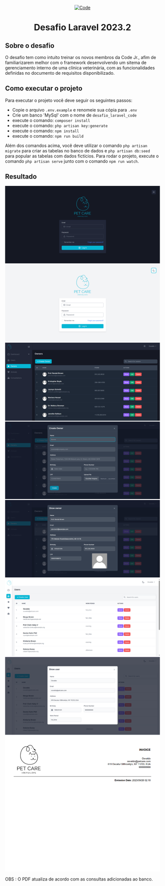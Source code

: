 <p align="center"><a href="https://codejr.com.br/" target="_blank"><img src="https://codejr.com.br/wp-content/uploads/elementor/thumbs/Da-uma-olhada-no-design-que-eu-fiz-no-Canva-e1631206678162-pcvbl6lcx3mwo97eg0q4yn4zchcokysbd7aoauowe8.png" width="750" alt="Code"></a></p>

<h1 align="center">
    Desafio Laravel 2023.2
</h1>

## Sobre o desafio

O desafio tem como intuito treinar os novos membros da Code Jr., afim de familiarizarem melhor com o framework desenvolvendo um sitema de gerenciamento interno de uma clínica veterinária, com as funcionalidades definidas no documento de requisitos disponibilizado.

## Como executar o projeto

Para executar o projeto você deve seguir os seguintes passos:

- Copie o arquivo `.env.example` e renomeie sua cópia para `.env`
- Crie um banco 'MySql' com o nome de `desafio_laravel_code`
- execute o comando: ```composer install```
- execute o comando: ```php artisan key:generate``` 
- execute o comando: ```npm install```
- execute o comando: ```npm run build```

Além dos comandos acima, você deve utilizar o comando ```php artisan migrate``` para criar as tabelas no banco de dados e ```php artisan db:seed``` para popular as tabelas com dados fictícios. Para rodar o projeto, execute o comando ```php artisan serve``` junto com o comando ```npm run watch```.

## Resultado

![Dark mode login](public\img\readme\dark-login.png)
![Light mode login](public\img\readme\light-login.png)
![Dark mode index](public\img\readme\dark-owners-index.png)
![Dark mode create](public\img\readme\dark-modal-create.png)
![Dark mode show](public\img\readme\dark-modal-show.png)
![Light mode index](public\img\readme\light-users-index.png)
![Light mode modal](public\img\readme\light-modal.png)
![Template PDF Invoice](public\img\readme\template-invoicepdf.png)


OBS : O PDF atualiza de acordo com as consultas adicionadas ao banco.

